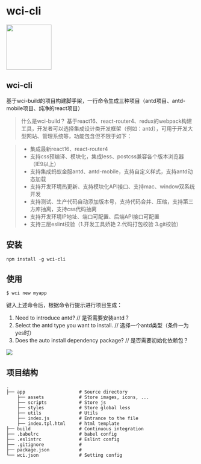 # wci-cli
<img src="http://7xr3o7.com1.z0.glb.clouddn.com/wci_logo.png" width="120px" />

## wci-cli
基于wci-build的项目构建脚手架，一行命令生成三种项目（antd项目、antd-mobile项目、纯净的react项目）

> 什么是wci-build？
> 基于react16、react-router4、redux的webpack构建工具，开发者可以选择集成设计类开发框架（例如：antd），可用于开发大型网站、管理系统等，功能包含但不限于如下：

> * 集成最新react16、react-router4
> * 支持css预编译、模块化，集成less、postcss兼容各个版本浏览器（IE9以上）
> * 支持集成蚂蚁金服antd、antd-mobile，支持自定义样式，支持antd动态加载
> * 支持开发环境热更新、支持模块化API接口、支持mac、window双系统开发
> * 支持测试、生产代码自动添加版本号，支持代码合并、压缩，支持第三方库抽离，支持css代码抽离
> * 支持开发环境IP地址、端口可配置、后端API接口可配置
> * 支持三层eslint校验（1.开发工具娇艳 2.代码打包校验 3.git校验）

## 安装

```
npm install -g wci-cli
```

## 使用

```
$ wci new myapp
```
键入上述命令后，根据命令行提示进行项目生成：
1. Need to introduce antd? // 是否需要安装antd？
2. Select the antd type you want to install. // 选择一个antd类型（条件一为yes时）
3. Does the auto install dependency package? // 是否需要初始化依赖包？

![](http://7xr3o7.com1.z0.glb.clouddn.com/QQ20180223-180335@2x.png)

## 项目结构

```
.
├── app                    # Source directory
    ├── assets             # Store images, icons, ...
    ├── scripts            # Store js
    ├── styles             # Store global less
    ├── utils              # Utils
    ├── index.js           # Entrance to the file
    ├── index.tpl.html     # html template
├── build                  # Continuous integration
├── .babelrc               # babel config
├── .eslintrc              # Eslint config
├── .gitignore             #
├── package.json           #
└── wci.json               # Setting config
```
